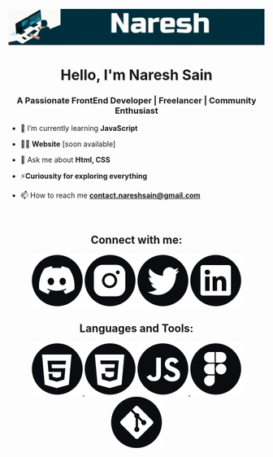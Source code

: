 ![MaterHead](https://github.com/itsnareshsain/itsnareshsain/blob/main/assets/icons/Banner.gif)
<!-- <p align="center"><img alt="banner" height="150" width="1200" src="./assets/icons/banner.gif"></p> -->
<!-- <img align="right" alt="Coding" width="500" src="https://irfantariq.com/images/banner.gif"> -->
<h1 align="center">Hello, I'm Naresh Sain</h1>
<h3 align="center">A Passionate FrontEnd Developer | Freelancer | Community Enthusiast</h3>

- 🌱 I’m currently learning **JavaScript**

- 👨‍💻 **Website** [soon available]

- 💬 Ask me about **Html, CSS**

- ⚡**Curiousity for exploring everything**

- 📫 How to reach me **contact.nareshsain@gmail.com**

</br>
<h2 align="center">Connect with me:</h2>
<p align="center">
<a href="https://discord.gg/8UbA9qdHeD" target="blank"><img align="center" src="./assets/icons/discordicon.svg" alt="itsnareshsain" /></a>
<a href="https://instagram.com/itsnareshsain" target="blank"><img align="center" src="./assets/icons/instagramicon.svg" alt="itsnareshsain" /></a>
<a href="https://twitter.com/itsnareshsain" target="blank"><img align="center" src="./assets/icons/twittericon.svg" alt="itsnareshsain" /></a>
<a href="https://linkedin.com/in/itsnareshsain" target="blank"><img align="center" src="./assets/icons/linkedinicon.svg" alt="itsnareshsain" /></a>
</p>

<h2 align="center">Languages and Tools:</h2>
<p align="center">
<a href="https://www.w3schools.com/html/" target="_blank" rel="noreferrer"> <img src="./assets/icons/html.svg" alt="html5"/> </a> 
<a href="https://www.w3schools.com/css/" target="_blank" rel="noreferrer"><img src="./assets/icons/CSS.svg" alt="css3"/></a>
<a href="https://developer.mozilla.org/en-US/docs/Web/JavaScript" target="_blank" rel="noreferrer"><img src="./assets/icons/javascript.svg" alt="javascript"/> </a> 
<a href="https://www.figma.com/" target="_blank" rel="noreferrer"> <img src="./assets/icons/figma.svg" alt="figma"/> </a> 
<a href="https://git-scm.com/" target="_blank" rel="noreferrer"> <img src="./assets/icons/git.svg" alt="git"/> </a>  
</p>

